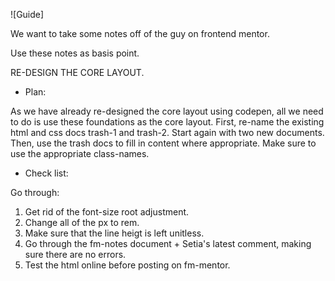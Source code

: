 



![Guide]

We want to take some notes off of the guy on frontend mentor. 

Use these notes as basis point. 




 RE-DESIGN THE CORE LAYOUT. 

* Plan: 

As we have already re-designed the core layout using codepen, 
all we need to do is use these foundations as the core layout. 
First, re-name the existing html and css docs trash-1 and 
trash-2. Start again with two new documents. Then, use the 
trash docs to fill in content where appropriate. Make sure to 
use the appropriate class-names. 



* Check list: 

Go through: 

1. Get rid of the font-size root adjustment. 
2. Change all of the px to rem. 
3. Make sure that the line heigt is left unitless. 
4. Go through the fm-notes document + Setia's latest comment, making sure there are no errors. 
5. Test the html online before posting on fm-mentor. 